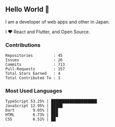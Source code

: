 ## Hello World 👋

I am a developer of web apps and other in Japan.

I ❤️ React and Flutter, and Open Source.

### Contributions

<!-- contributions start -->

    Repositories         : 45
    Issues               : 26
    Commits              : 713
    Pull-Requests        : 157
    Total Stars Earned   : 4
    Total Contributed To : 1

<!-- contributions end -->

### Most Used Languages

<!-- most-used-languages start -->

    TypeScript 53.25% | ████████████████████
    JavaScript 12.95% | █████
    Dart        9.05% | ███
    HTML        6.73% | ███
    CSS         6.52% | ██

<!-- most-used-languages end -->
